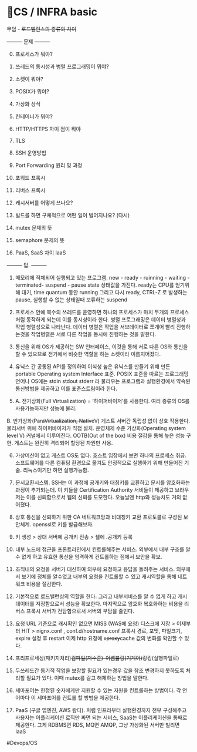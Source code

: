 # 🐶CS / INFRA basic



무덤 - ~~로드밸런스의 종류와 차이~~

——— 문제 ———

0. 프로세스가 뭐야?

0. 쓰레드의 동시성과 병렬 프로그래밍이 뭐야?

0. 소켓이 뭐야?

0. POSIX가 뭐야?

0. 가상화 상식

0. 컨테이너가 뭐야?

0. HTTP/HTTPS 차이 점이 뭐야

0. TLS

0. SSH 운영방법

0. Port Forwarding 원리 및 과정

0. 포워드 프록시

0. 리버스 프록시

0. 캐시서버를 어떻게 쓰나요?

0. 빌드를 하면 구체적으로 어떤 일이 벌어지나요? (다시)

0. mutex 문제의 뜻

0. semaphore 문제의 뜻

0. PaaS, SaaS 차이 IaaS



——— 답. ———



1. 메모리에 적체되어 실행되고 있는 프로그램. new - ready - ruinning - waiting - terminated- suspend - pause state 상태값을 가진다.  ready는 CPU를 얻기위해 대기, time quantum 동안 running 그리고 다시 ready, CTRL-Z 로 발생하는 pause, 실행할 수 없는 상태일때 보류하는 suspend 

2. 프로세스 안에 복수의 쓰레드를 운영하면 하나의 프로세스가 마치 두개의 프로세스처럼 동작하게 되는데 이를 동시성이라 한다. 병렬 프로그래밍은 데이터 병렬성과 작업 병렬성으로 나타난다. 데이터 병렬은 작업을 서브데이터로 쪼개어 빨리 진행하는것을 작업병렬은 서로 다른 작업을 동시에 진행하는 것을 말한다.

3. 통신을 위해 OS가 제공하는 SW 인터페이스, 이것을 통해 서로 다른 OS와 통신을 할 수 있으므로 전기에서 비슷한 역할을 하는 소켓이라 이름지어졌다.

4. 유닉스 간 공통된 API를 정의하여 이식성 높은 유닉스를 만들기 위해 만든 portable Operating system Interface  표준. POSIX 표준을 따르는 프로그래밍 언어나 OS에는 stdin stdout stderr 라 불리우는 프로그램과 실행환경에서 약속된 통신방법을 제공하고 이를 표준스트림이라 한다.

5. A. 전가상화(Full Virtualization) = ‘하이퍼바이저’를 사용한다. 여러 종류의 OS를 사용가능하지만 성능에 불리. 

B. 반가상화(Para~~Virtualization, Native~~V) 게스트 서버간 독립성 없이 상호 작용한다. 물리서버 위에 하이퍼바이저가 직접 설치. 운영체제 수준 가상화(Operating system level V) 커널에서 이루어진다. OOTB(Out of the box) 비용 절감을 통해 높은 성능 구현. 게스트는 완전히 격리되어 할당된 자원만 사용.

6. 가상머신이 없고 게스트 OS도 없다. 호스트 입장에서 보면 하나의 프로세스 취급. 소프트웨어를 다른 컴퓨팅 환경으로 옮겨도 안정적으로 실행하기 위해 만들어진 기술. 리눅스이기만 하면 실행가능함.

7. 문서교환시스템. SSH는 이 과정에 공개키와 대칭키를 교환하고 문서를 암호화하는 과정이 추가되는데. 이 키들을 Certification Authority 서비들이 제공하고 브라우저는 이를 신뢰함으로서 웹의 신뢰를 도모한다. 오늘날엔 http와 성능차도 거의 없어졌다.

8. 상호 통신을 신뢰하기 위한 CA 네트워크망과 비대칭키 교환 프로토콜로 구성된 보안체계. openssl로 키를 발급해보자.

9. 키 생성 > 상대 서버에 공개키 전송 > 쉘에 .공개키 등록

10. 내부 노드에 접근을 프론트라인에서 컨트롤해주는 서비스. 외부에서 내부 구조를 알 수 없게 하고 유효한 통신을 엄격하게 컨트롤하는 점에서 보안을 확보.

11. 조직내의 요청을 서버가 대신하여 외부에 요청하고 응답을 돌려주는 서비스. 외부에서 보기에 정체를 알수없고 내부의 요청을 컨트롤할 수 있고 캐시역할을 통해 네트워크 비용을 절감한다.

12. 기본적으로 로드밸런싱의 역할을 한다. 그리고 내부서비스를 알 수 없게 하고 캐시 데이터를 저장함으로서 성능을 확보한다. 마지막으로 암호화 복호화하는 비용을 리버스 프록시 서버가 전담함으로서 서버의 부담을 줄인다.

13. 요청 URL 기준으로 캐시확인 없으면 MISS (WAS에 요청) 디스크에 저장 > 이제부터 HIT > nignx.conf , conf.d/hostname.conf 프록시 경로, 포맷, 파일크기, expire 설정 후 restart 이제 http 요청에 x~~proxy~~cache 값의 변화를 확인할 수 있다.

14. 프리프로세싱(패키지처리)~~컴파일(저수준)-어쎔블링(기계어)~~링킹(실행파일로)

15. 두쓰레드간 동기적 작업을 보장할 필요가 있는경우 값을 참조 변경하지 못하도록 처리할 필요가 있다. 이때 mutex를 걸고 해체하는 방법을 말한다. 

16. 세마포어는 한정된 숫자에게만 지원할 수 있는 자원을 컨트롤하는 방법이다. 각 언어마다 이 세마포어를 컨트롤 할 방법을 제공한다. 

17. PaaS (구글 앱엔진, AWS 람다). 처럼 인프라부터 실행환경까지 전부 구성해주고 사용자는 어플리케이션 로직만 짜면 되는 서비스, SaaS는 어플리케이션을 통째로 제공한다. 그게 RDBMS면 RDS, MQ면 AMQP, 그냥 가상화된 서버만 빌리면 IaaS



#Devops/OS